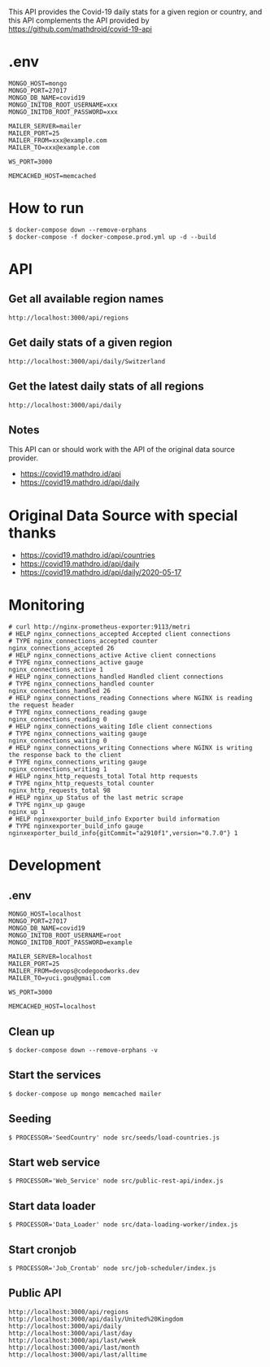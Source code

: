 This API provides the Covid-19 daily stats for a given region or country, and this API complements the API provided by https://github.com/mathdroid/covid-19-api

# .env

```
MONGO_HOST=mongo
MONGO_PORT=27017
MONGO_DB_NAME=covid19
MONGO_INITDB_ROOT_USERNAME=xxx
MONGO_INITDB_ROOT_PASSWORD=xxx

MAILER_SERVER=mailer
MAILER_PORT=25
MAILER_FROM=xxx@example.com
MAILER_TO=xxx@example.com

WS_PORT=3000

MEMCACHED_HOST=memcached
```

# How to run

```
$ docker-compose down --remove-orphans
$ docker-compose -f docker-compose.prod.yml up -d --build
```

# API

## Get all available region names

```
http://localhost:3000/api/regions
```

## Get daily stats of a given region

```
http://localhost:3000/api/daily/Switzerland
```

## Get the latest daily stats of all regions

```
http://localhost:3000/api/daily
```

## Notes

This API can or should work with the API of the original data source provider.

- https://covid19.mathdro.id/api
- https://covid19.mathdro.id/api/daily

# Original Data Source with special thanks

- https://covid19.mathdro.id/api/countries
- https://covid19.mathdro.id/api/daily
- https://covid19.mathdro.id/api/daily/2020-05-17

# Monitoring

```
# curl http://nginx-prometheus-exporter:9113/metri
# HELP nginx_connections_accepted Accepted client connections
# TYPE nginx_connections_accepted counter
nginx_connections_accepted 26
# HELP nginx_connections_active Active client connections
# TYPE nginx_connections_active gauge
nginx_connections_active 1
# HELP nginx_connections_handled Handled client connections
# TYPE nginx_connections_handled counter
nginx_connections_handled 26
# HELP nginx_connections_reading Connections where NGINX is reading the request header
# TYPE nginx_connections_reading gauge
nginx_connections_reading 0
# HELP nginx_connections_waiting Idle client connections
# TYPE nginx_connections_waiting gauge
nginx_connections_waiting 0
# HELP nginx_connections_writing Connections where NGINX is writing the response back to the client
# TYPE nginx_connections_writing gauge
nginx_connections_writing 1
# HELP nginx_http_requests_total Total http requests
# TYPE nginx_http_requests_total counter
nginx_http_requests_total 98
# HELP nginx_up Status of the last metric scrape
# TYPE nginx_up gauge
nginx_up 1
# HELP nginxexporter_build_info Exporter build information
# TYPE nginxexporter_build_info gauge
nginxexporter_build_info{gitCommit="a2910f1",version="0.7.0"} 1
```

# Development

## .env

```
MONGO_HOST=localhost
MONGO_PORT=27017
MONGO_DB_NAME=covid19
MONGO_INITDB_ROOT_USERNAME=root
MONGO_INITDB_ROOT_PASSWORD=example

MAILER_SERVER=localhost
MAILER_PORT=25
MAILER_FROM=devops@codegoodworks.dev
MAILER_TO=yuci.gou@gmail.com

WS_PORT=3000

MEMCACHED_HOST=localhost
```

## Clean up

```
$ docker-compose down --remove-orphans -v
```

## Start the services

```
$ docker-compose up mongo memcached mailer
```

## Seeding

```
$ PROCESSOR='SeedCountry' node src/seeds/load-countries.js
```

## Start web service

```
$ PROCESSOR='Web_Service' node src/public-rest-api/index.js
```

## Start data loader

```
$ PROCESSOR='Data_Loader' node src/data-loading-worker/index.js
```

## Start cronjob

```
$ PROCESSOR='Job_Crontab' node src/job-scheduler/index.js
```

## Public API

```
http://localhost:3000/api/regions
http://localhost:3000/api/daily/United%20Kingdom
http://localhost:3000/api/daily
http://localhost:3000/api/last/day
http://localhost:3000/api/last/week
http://localhost:3000/api/last/month
http://localhost:3000/api/last/alltime
```
